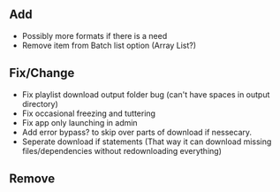 
## Add
- Possibly more formats if there is a need
- Remove item from Batch list option (Array List?)

## Fix/Change
- Fix playlist download output folder bug (can't have spaces in output directory)
- Fix occasional freezing and tuttering
- Fix app only launching in admin
- Add error bypass? to skip over parts of download if nessecary. 
- Seperate download if statements (That way it can download missing files/dependencies without redownloading everything)

## Remove

